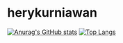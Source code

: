 # herykurniawan

[![Anurag's GitHub stats](https://github-readme-stats.vercel.app/api?username=herykurniawann)](https://github.com/anuraghazra/github-readme-stats) 
[![Top Langs](https://github-readme-stats.vercel.app/api/top-langs/?username=herykurniawann&layout=pie)](https://github.com/anuraghazra/github-readme-stats)
